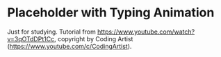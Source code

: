 # Placeholder with Typing Animation

Just for studying. Tutorial from https://www.youtube.com/watch?v=3qOTdDPt1Cc, copyright by Coding Artist (https://www.youtube.com/c/CodingArtist).
